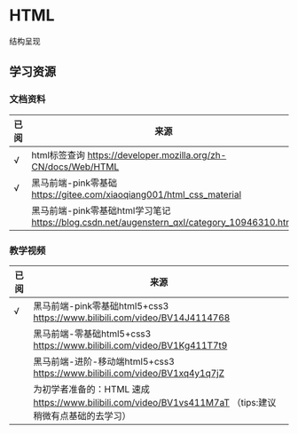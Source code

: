 # HTML

结构呈现

## 学习资源

### 文档资料

| 已阅 | 来源                                                            |
|---|---------------------------------------------------------------|
| √ | html标签查询  https://developer.mozilla.org/zh-CN/docs/Web/HTML   |
| √ | 黑马前端-pink零基础  https://gitee.com/xiaoqiang001/html_css_material |
|   | 黑马前端-pink零基础html学习笔记  https://blog.csdn.net/augenstern_qxl/category_10946310.html                                        |

### 教学视频

| 已阅 | 来源                                                                                |
|----|-----------------------------------------------------------------------------------|
| √  | 黑马前端-pink零基础html5+css3  https://www.bilibili.com/video/BV14J4114768               |
|    | 黑马前端-零基础html5+css3  https://www.bilibili.com/video/BV1Kg411T7t9                   |
|    | 黑马前端-进阶-移动端html5+css3  https://www.bilibili.com/video/BV1xq4y1q7jZ                |
|    | 为初学者准备的：HTML 速成  https://www.bilibili.com/video/BV1vs411M7aT  （tips:建议稍微有点基础的去学习） |
